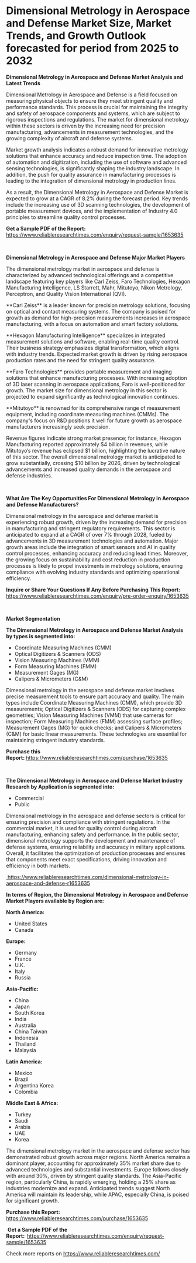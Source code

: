 <p><h1>Dimensional Metrology in Aerospace and Defense Market Size, Market Trends, and Growth Outlook forecasted for period from 2025 to 2032</h1></p><p><strong>Dimensional Metrology in Aerospace and Defense Market Analysis and Latest Trends</strong></p>
<p><p>Dimensional Metrology in Aerospace and Defense is a field focused on measuring physical objects to ensure they meet stringent quality and performance standards. This process is crucial for maintaining the integrity and safety of aerospace components and systems, which are subject to rigorous inspections and regulations. The market for dimensional metrology within these sectors is driven by the increasing need for precision manufacturing, advancements in measurement technologies, and the growing complexity of aircraft and defense systems.</p><p>Market growth analysis indicates a robust demand for innovative metrology solutions that enhance accuracy and reduce inspection time. The adoption of automation and digitization, including the use of software and advanced sensing technologies, is significantly shaping the industry landscape. In addition, the push for quality assurance in manufacturing processes is leading to the integration of dimensional metrology in production lines. </p><p>As a result, the Dimensional Metrology in Aerospace and Defense Market is expected to grow at a CAGR of 8.2% during the forecast period. Key trends include the increasing use of 3D scanning technologies, the development of portable measurement devices, and the implementation of Industry 4.0 principles to streamline quality control processes.</p></p>
<p><strong>Get a Sample PDF of the Report:&nbsp;</strong> <a href="https://www.reliableresearchtimes.com/enquiry/request-sample/1653635?utm_campaign=3038&utm_medium=2&utm_source=Github&utm_content=ia&utm_term=08032025&utm_id=dimensional-metrology-in-aerospace-and-defense">https://www.reliableresearchtimes.com/enquiry/request-sample/1653635</a></p>
<p>&nbsp;</p>
<p><strong>Dimensional Metrology in Aerospace and Defense Major Market Players</strong></p>
<p><p>The dimensional metrology market in aerospace and defense is characterized by advanced technological offerings and a competitive landscape featuring key players like Carl Zeiss, Faro Technologies, Hexagon Manufacturing Intelligence, LS Starrett, Mahr, Mitutoyo, Nikon Metrology, Perceptron, and Quality Vision International (QVI).</p><p>**Carl Zeiss** is a leader known for precision metrology solutions, focusing on optical and contact measuring systems. The company is poised for growth as demand for high-precision measurements increases in aerospace manufacturing, with a focus on automation and smart factory solutions.</p><p>**Hexagon Manufacturing Intelligence** specializes in integrated measurement solutions and software, enabling real-time quality control. Their business strategy emphasizes digital transformation, which aligns with industry trends. Expected market growth is driven by rising aerospace production rates and the need for stringent quality assurance.</p><p>**Faro Technologies** provides portable measurement and imaging solutions that enhance manufacturing processes. With increasing adoption of 3D laser scanning in aerospace applications, Faro is well-positioned for growth. The market size for dimensional metrology in this sector is projected to expand significantly as technological innovation continues.</p><p>**Mitutoyo** is renowned for its comprehensive range of measurement equipment, including coordinate measuring machines (CMMs). The company's focus on R&D positions it well for future growth as aerospace manufacturers increasingly seek precision.</p><p>Revenue figures indicate strong market presence; for instance, Hexagon Manufacturing reported approximately $4 billion in revenues, while Mitutoyo’s revenue has eclipsed $1 billion, highlighting the lucrative nature of this sector. The overall dimensional metrology market is anticipated to grow substantially, crossing $10 billion by 2026, driven by technological advancements and increased quality demands in the aerospace and defense industries.</p></p>
<p>&nbsp;</p>
<p><strong>What Are The Key Opportunities For Dimensional Metrology in Aerospace and Defense Manufacturers?</strong></p>
<p><p>Dimensional metrology in the aerospace and defense market is experiencing robust growth, driven by the increasing demand for precision in manufacturing and stringent regulatory requirements. This sector is anticipated to expand at a CAGR of over 7% through 2028, fueled by advancements in 3D measurement technologies and automation. Major growth areas include the integration of smart sensors and AI in quality control processes, enhancing accuracy and reducing lead times. Moreover, the growing focus on sustainability and cost reduction in production processes is likely to propel investments in metrology solutions, ensuring compliance with evolving industry standards and optimizing operational efficiency.</p></p>
<p><strong>Inquire or Share Your Questions If Any Before Purchasing This Report:</strong> <a href="https://www.reliableresearchtimes.com/enquiry/pre-order-enquiry/1653635?utm_campaign=3038&utm_medium=2&utm_source=Github&utm_content=ia&utm_term=08032025&utm_id=dimensional-metrology-in-aerospace-and-defense">https://www.reliableresearchtimes.com/enquiry/pre-order-enquiry/1653635</a></p>
<p>&nbsp;</p>
<p><strong>Market Segmentation</strong></p>
<p><strong>The Dimensional Metrology in Aerospace and Defense Market Analysis by types is segmented into:</strong></p>
<p><ul><li>Coordinate Measuring Machines (CMM)</li><li>Optical Digitizers & Scanners (ODS)</li><li>Vision Measuring Machines (VMM)</li><li>Form Measuring Machines (FMM)</li><li>Measurement Gages (MG)</li><li>Calipers & Micrometers (C&M)</li></ul></p>
<p><p>Dimensional metrology in the aerospace and defense market involves precise measurement tools to ensure part accuracy and quality. The main types include Coordinate Measuring Machines (CMM), which provide 3D measurements; Optical Digitizers & Scanners (ODS) for capturing complex geometries; Vision Measuring Machines (VMM) that use cameras for inspection; Form Measuring Machines (FMM) assessing surface profiles; Measurement Gages (MG) for quick checks; and Calipers & Micrometers (C&M) for basic linear measurements. These technologies are essential for maintaining stringent industry standards.</p></p>
<p><strong>Purchase this Report:&nbsp;</strong><a href="https://www.reliableresearchtimes.com/purchase/1653635?utm_campaign=3038&utm_medium=2&utm_source=Github&utm_content=ia&utm_term=08032025&utm_id=dimensional-metrology-in-aerospace-and-defense">https://www.reliableresearchtimes.com/purchase/1653635</a></p>
<p>&nbsp;</p>
<p><strong>The Dimensional Metrology in Aerospace and Defense Market Industry Research by Application is segmented into:</strong></p>
<p><ul><li>Commercial</li><li>Public</li></ul></p>
<p><p>Dimensional metrology in the aerospace and defense sectors is critical for ensuring precision and compliance with stringent regulations. In the commercial market, it is used for quality control during aircraft manufacturing, enhancing safety and performance. In the public sector, dimensional metrology supports the development and maintenance of defense systems, ensuring reliability and accuracy in military applications. Overall, it facilitates the optimization of production processes and ensures that components meet exact specifications, driving innovation and efficiency in both markets.</p></p>
<p><a href="https://www.reliableresearchtimes.com/dimensional-metrology-in-aerospace-and-defense-r1653635?utm_campaign=3038&utm_medium=2&utm_source=Github&utm_content=ia&utm_term=08032025&utm_id=dimensional-metrology-in-aerospace-and-defense">&nbsp;https://www.reliableresearchtimes.com/dimensional-metrology-in-aerospace-and-defense-r1653635</a></p>
<p><strong>In terms of Region, the Dimensional Metrology in Aerospace and Defense Market Players available by Region are:</strong></p>
<p>
    <p> <strong> North America: </strong>
        <ul>
            <li>United States</li>
            <li>Canada</li>
        </ul>
        </p> 
    <p> <strong> Europe: </strong>
        <ul>
            <li>Germany</li>
            <li>France</li>
            <li>U.K.</li>
            <li>Italy</li>
            <li>Russia</li>
        </ul>
        </p> 
    <p> <strong> Asia-Pacific: </strong>
        <ul>
            <li>China</li>
            <li>Japan</li>
            <li>South Korea</li>
            <li>India</li>
            <li>Australia</li>
            <li>China Taiwan</li>
            <li>Indonesia</li>
            <li>Thailand</li>
            <li>Malaysia</li>
        </ul>
        </p> 
    <p> <strong> Latin America: </strong>
        <ul>
            <li>Mexico</li>
            <li>Brazil</li>
            <li>Argentina Korea</li>
            <li>Colombia</li>
        </ul>
        </p> 
    <p> <strong> Middle East & Africa: </strong>
        <ul>
            <li>Turkey</li>
            <li>Saudi</li>
            <li>Arabia</li>
            <li>UAE</li>
            <li>Korea</li>
        </ul>
    </p>
    </p>
<p><p>The dimensional metrology market in the aerospace and defense sector has demonstrated robust growth across major regions. North America remains a dominant player, accounting for approximately 35% market share due to advanced technologies and substantial investments. Europe follows closely with around 30%, driven by stringent quality standards. The Asia-Pacific region, particularly China, is rapidly emerging, holding a 25% share as industries modernize and expand. Anticipated trends suggest North America will maintain its leadership, while APAC, especially China, is poised for significant growth.</p></p>
<p><strong>Purchase this Report: </strong><a href="https://www.reliableresearchtimes.com/purchase/1653635?utm_campaign=3038&utm_medium=2&utm_source=Github&utm_content=ia&utm_term=08032025&utm_id=dimensional-metrology-in-aerospace-and-defense">https://www.reliableresearchtimes.com/purchase/1653635</a></p>
<p>&nbsp;<strong>Get a Sample PDF of the Report:&nbsp;&nbsp;</strong><a href="https://www.reliableresearchtimes.com/enquiry/request-sample/1653635?utm_campaign=3038&utm_medium=2&utm_source=Github&utm_content=ia&utm_term=08032025&utm_id=dimensional-metrology-in-aerospace-and-defense">https://www.reliableresearchtimes.com/enquiry/request-sample/1653635</a></p>
<p><strong></strong></p>
<p>Check more reports on <a href="https://www.reliableresearchtimes.com/?utm_campaign=3038&utm_medium=2&utm_source=Github&utm_content=ia&utm_term=08032025&utm_id=dimensional-metrology-in-aerospace-and-defense">https://www.reliableresearchtimes.com/</a></p>
